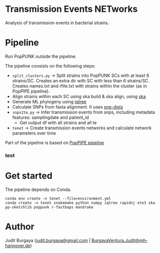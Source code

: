 # Transmission  Events  NETworks

Analysis of transmission events in bacterial strains.

# Pipeline

Run PopPUNK outside the pipeline.

The pipeline consists on the following steps:

* ```split_clusters.py``` -> Split strains into PopPUNK SCs with at least 6 strains/SC. Creates an extra dir with SC with less than 6 strains/SC. Creates names.txt and rfile.txt with strains within the cluster (as in PopPIPE pipeline).
* Align strains within each SC using ska build & ska align, using [ska](https://github.com/bacpop/ska.rust)
* Generate ML phylogeny using [iqtree](https://github.com/Cibiv/IQ-TREE)
* Calculate SNPs from fasta alignment. It uses [snp-dists](https://github.com/tseemann/snp-dists)
* ```snps2te.py``` -> Infer transmission events from snps, including metadata features: samplingdate and patient_id
  * Get output df with all strains and all te
* ```tenet``` -> Create transmission events networks and calculate network parameters over time


Part of the pipeline is based on [PopPIPE pipeline](https://github.com/jburgaya/PopPIPE/tree/master#poppipe-population-analysis-pipeline-)

### **test**

# Get started

The pipeline depends on Conda.

```
conda env create -n tenet --file=environment.yml
conda create -n tenet snakemake python numpy iqtree rapidnj ete3 ska pp-sketchlib poppunk r-fastbaps mandrake
```

# Author

Judit Burgaya (judit.burgaya@gmail.com | BurgayaVentura.Judit@mh-hannover.de)

